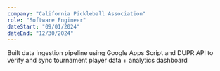 ```yaml
---
company: "California Pickleball Association"
role: "Software Engineer"
dateStart: "09/01/2024"
dateEnd: "12/30/2024"
---
```


Built data ingestion pipeline using Google Apps Script and DUPR API to verify and sync tournament player data + analytics dashboard